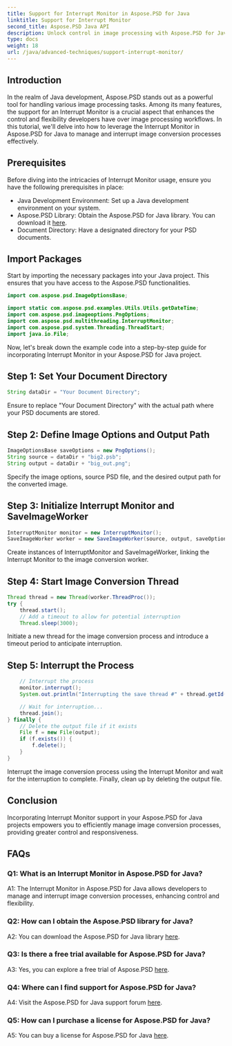 ```yaml
---
title: Support for Interrupt Monitor in Aspose.PSD for Java
linktitle: Support for Interrupt Monitor
second_title: Aspose.PSD Java API
description: Unlock control in image processing with Aspose.PSD for Java. Learn to interrupt processes for flexible workflows.
type: docs
weight: 18
url: /java/advanced-techniques/support-interrupt-monitor/
---
```

## Introduction

In the realm of Java development, Aspose.PSD stands out as a powerful tool for handling various image processing tasks. Among its many features, the support for an Interrupt Monitor is a crucial aspect that enhances the control and flexibility developers have over image processing workflows. In this tutorial, we'll delve into how to leverage the Interrupt Monitor in Aspose.PSD for Java to manage and interrupt image conversion processes effectively.

## Prerequisites

Before diving into the intricacies of Interrupt Monitor usage, ensure you have the following prerequisites in place:

- Java Development Environment: Set up a Java development environment on your system.
- Aspose.PSD Library: Obtain the Aspose.PSD for Java library. You can download it [here](https://releases.aspose.com/psd/java/).
- Document Directory: Have a designated directory for your PSD documents.

## Import Packages

Start by importing the necessary packages into your Java project. This ensures that you have access to the Aspose.PSD functionalities.

```java
import com.aspose.psd.ImageOptionsBase;

import static com.aspose.psd.examples.Utils.Utils.getDateTime;
import com.aspose.psd.imageoptions.PngOptions;
import com.aspose.psd.multithreading.InterruptMonitor;
import com.aspose.psd.system.Threading.ThreadStart;
import java.io.File;
```

Now, let's break down the example code into a step-by-step guide for incorporating Interrupt Monitor in your Aspose.PSD for Java project.

## Step 1: Set Your Document Directory

```java
String dataDir = "Your Document Directory";
```

Ensure to replace "Your Document Directory" with the actual path where your PSD documents are stored.

## Step 2: Define Image Options and Output Path

```java
ImageOptionsBase saveOptions = new PngOptions();
String source = dataDir + "big2.psb";
String output = dataDir + "big_out.png";
```

Specify the image options, source PSD file, and the desired output path for the converted image.

## Step 3: Initialize Interrupt Monitor and SaveImageWorker

```java
InterruptMonitor monitor = new InterruptMonitor();
SaveImageWorker worker = new SaveImageWorker(source, output, saveOptions, monitor);
```

Create instances of InterruptMonitor and SaveImageWorker, linking the Interrupt Monitor to the image conversion worker.

## Step 4: Start Image Conversion Thread

```java
Thread thread = new Thread(worker.ThreadProc());
try {
    thread.start();
    // Add a timeout to allow for potential interruption
    Thread.sleep(3000);
```

Initiate a new thread for the image conversion process and introduce a timeout period to anticipate interruption.

## Step 5: Interrupt the Process

```java
    // Interrupt the process
    monitor.interrupt();
    System.out.println("Interrupting the save thread #" + thread.getId() + " at " + getDateTime().toString());

    // Wait for interruption...
    thread.join();
} finally {
    // Delete the output file if it exists
    File f = new File(output);
    if (f.exists()) {
        f.delete();
    }
}
```

Interrupt the image conversion process using the Interrupt Monitor and wait for the interruption to complete. Finally, clean up by deleting the output file.

## Conclusion

Incorporating Interrupt Monitor support in your Aspose.PSD for Java projects empowers you to efficiently manage image conversion processes, providing greater control and responsiveness.

## FAQs

### Q1: What is an Interrupt Monitor in Aspose.PSD for Java?

A1: The Interrupt Monitor in Aspose.PSD for Java allows developers to manage and interrupt image conversion processes, enhancing control and flexibility.

### Q2: How can I obtain the Aspose.PSD library for Java?

A2: You can download the Aspose.PSD for Java library [here](https://releases.aspose.com/psd/java/).

### Q3: Is there a free trial available for Aspose.PSD for Java?

A3: Yes, you can explore a free trial of Aspose.PSD [here](https://releases.aspose.com/).

### Q4: Where can I find support for Aspose.PSD for Java?

A4: Visit the Aspose.PSD for Java support forum [here](https://forum.aspose.com/c/psd/34).

### Q5: How can I purchase a license for Aspose.PSD for Java?

A5: You can buy a license for Aspose.PSD for Java [here](https://purchase.aspose.com/buy).
